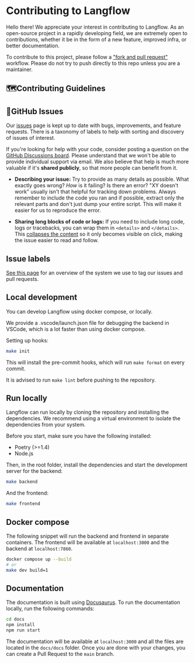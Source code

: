 # Contributing to Langflow

Hello there! We appreciate your interest in contributing to Langflow.
As an open-source project in a rapidly developing field, we are extremely open
to contributions, whether it be in the form of a new feature, improved infra, or better documentation.

To contribute to this project, please follow a ["fork and pull request"](https://docs.github.com/en/get-started/quickstart/contributing-to-projects) workflow.
Please do not try to push directly to this repo unless you are a maintainer.

## 🗺️Contributing Guidelines

## 🚩GitHub Issues

Our [issues](https://github.com/logspace-ai/langflow/issues) page is kept up to date
with bugs, improvements, and feature requests. There is a taxonomy of labels to help
with sorting and discovery of issues of interest.

If you're looking for help with your code, consider posting a question on the
[GitHub Discussions board](https://github.com/logspace-ai/langflow/discussions). Please
understand that we won't be able to provide individual support via email. We
also believe that help is much more valuable if it's **shared publicly**,
so that more people can benefit from it.

- **Describing your issue:** Try to provide as many details as possible. What
  exactly goes wrong? _How_ is it failing? Is there an error?
  "XY doesn't work" usually isn't that helpful for tracking down problems. Always
  remember to include the code you ran and if possible, extract only the relevant
  parts and don't just dump your entire script. This will make it easier for us to
  reproduce the error.

- **Sharing long blocks of code or logs:** If you need to include long code,
  logs or tracebacks, you can wrap them in `<details>` and `</details>`. This
  [collapses the content](https://developer.mozilla.org/en/docs/Web/HTML/Element/details)
  so it only becomes visible on click, making the issue easier to read and follow.

## Issue labels

[See this page](https://github.com/logspace-ai/langflow/labels) for an overview of
the system we use to tag our issues and pull requests.

## Local development

You can develop Langflow using docker compose, or locally.

We provide a .vscode/launch.json file for debugging the backend in VSCode, which is a lot faster than using docker compose.

Setting up hooks:

```bash
make init
```

This will install the pre-commit hooks, which will run `make format` on every commit.

It is advised to run `make lint` before pushing to the repository.

## Run locally

Langflow can run locally by cloning the repository and installing the dependencies. We recommend using a virtual environment to isolate the dependencies from your system.

Before you start, make sure you have the following installed:

- Poetry (>=1.4)
- Node.js

Then, in the root folder, install the dependencies and start the development server for the backend:

```bash
make backend
```

And the frontend:

```bash
make frontend
```

## Docker compose

The following snippet will run the backend and frontend in separate containers. The frontend will be available at `localhost:3000` and the backend at `localhost:7860`.

```bash
docker compose up --build
# or
make dev build=1
```

## Documentation

The documentation is built using [Docusaurus](https://docusaurus.io/). To run the documentation locally, run the following commands:

```bash
cd docs
npm install
npm run start
```

The documentation will be available at `localhost:3000` and all the files are located in the `docs/docs` folder.
Once you are done with your changes, you can create a Pull Request to the `main` branch.
